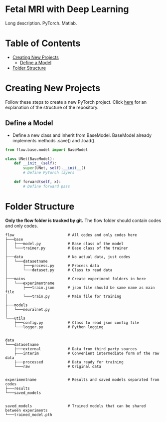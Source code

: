 # Fetal MRI with Deep Learning
Long description. PyTorch. Matlab.

# Table of Contents

-  [Creating New Projects](#creating-new-projects)
    -  [Define a Model](#define-a-model)
-  [Folder Structure](#folder-structure)

# Creating New Projects

Follow these steps to create a new PyTorch project.
Click [here](#folder-structure) for an explanation of the structure of the repository.

## Define a Model

-  Define a new class and inherit from BaseModel.
BaseModel already implements methods .save() and .load().

```python
from flow.base.model import BaseModel

class UNet(BaseModel):
    def __init__(self):
        super(UNet, self).__init__()
        # Define PyTorch layers

    def forward(self, x):
        # Define forward pass
```

# Folder Structure

**Only the flow folder is tracked by git.**
The flow folder should contain codes and only codes.

```
flow                        # All codes and only codes here
├───base
│   ├───model.py            # Base class of the model
│   └───trainer.py          # Base class of the trainer
│
├───data                    # No actual data, just codes
│   └───datasetname
│       ├───process.py      # Process data
│       └───dataset.py      # Class to read data
│
├───mains                   # Create experiment folders in here
│   └───experimentname
│       ├───train.json      # json file should be same name as main file
│       └───train.py        # Main file for training
│
├───models
│   └───neuralnet.py
│
└───utils
    ├───config.py           # Class to read json config file
    └───logger.py           # Python logging
 
 
data
└───datasetname
    ├───external            # Data from third party sources
    ├───interim             # Convenient intermediate form of the raw data
    ├───processed           # Data ready for training
    └───raw                 # Original data


experimentname              # Results and saved models separated from codes
├───results
└───saved_models


saved_models                # Trained models that can be shared between experiments
└───trained_model.pth
```
